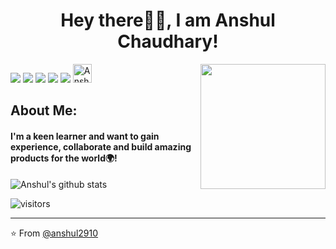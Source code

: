 <h1 align= "center"><b>Hey there🙋‍♂️, I am Anshul Chaudhary!</b></h1>

<img align='right' src='https://user-images.githubusercontent.com/5713670/87202985-820dcb80-c2b6-11ea-9f56-7ec461c497c3.gif' width='200"'>

[![](https://img.shields.io/badge/LinkedIn-anshul2910-blue)](https://www.linkedin.com/in/anshul2910/)
[![](https://img.shields.io/badge/HackerRank-anshul2910-brightgreen)](https://www.hackerrank.com/anshul2910)
[![](https://img.shields.io/badge/GeeksForGeeks-anshul2910-brightgreen)](https://auth.geeksforgeeks.org/user/anshul2910/)
[![](https://img.shields.io/badge/StackOverFlow-anshul2910-important)](https://stackoverflow.com/story/anshul2910)
[![](https://img.shields.io/badge/Gmail-2910anshul1997@gmail.com-red)](mailto:2910anshul1997@gmail.com)
<a href="https://dev.to/anshul2910">
  <img src="https://d2fltix0v2e0sb.cloudfront.net/dev-badge.svg" alt="Anshul Chaudhary's DEV Profile" height="30" width="30">
</a>
     


## About Me:
<h4>I'm a keen learner and want to gain experience, collaborate and build amazing products for the world🌍!</h4>



![Anshul's github stats](https://github-readme-stats.vercel.app/api?username=anshul2910&hide=["issues"]&show_icons=true)

![visitors](https://visitor-badge.glitch.me/badge?page_id=anshul2910.anshul2910)

---

⭐️ From [@anshul2910](https://github.com/anshul2910)
